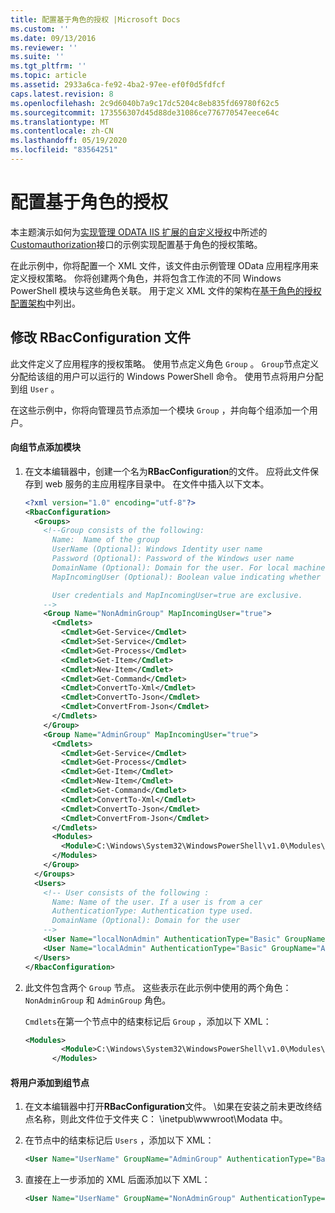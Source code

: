 ```yaml
---
title: 配置基于角色的授权 |Microsoft Docs
ms.custom: ''
ms.date: 09/13/2016
ms.reviewer: ''
ms.suite: ''
ms.tgt_pltfrm: ''
ms.topic: article
ms.assetid: 2933a6ca-fe92-4ba2-97ee-ef0f0d5fdfcf
caps.latest.revision: 8
ms.openlocfilehash: 2c9d6040b7a9c17dc5204c8eb835fd69780f62c5
ms.sourcegitcommit: 173556307d45d88de31086ce776770547eece64c
ms.translationtype: MT
ms.contentlocale: zh-CN
ms.lasthandoff: 05/19/2020
ms.locfileid: "83564251"
---
```

# <a name="configuring-role-based-authorization"></a>配置基于角色的授权

本主题演示如何为[实现管理 ODATA IIS 扩展的自定义授权](./implementing-custom-authorization-for-a-management-odata-web-service.md)中所述的[Customauthorization](/dotnet/api/Microsoft.Management.Odata.CustomAuthorization)接口的示例实现配置基于角色的授权策略。

在此示例中，你将配置一个 XML 文件，该文件由示例管理 OData 应用程序用来定义授权策略。 你将创建两个角色，并将包含工作流的不同 Windows PowerShell 模块与这些角色关联。 用于定义 XML 文件的架构在[基于角色的授权配置架构](./role-based-authorization-configuration-schema.md)中列出。

## <a name="modifying-the-rbacconfigurationxml-file"></a>修改 RBacConfiguration 文件

此文件定义了应用程序的授权策略。 使用节点定义角色 `Group` 。 `Group`节点定义分配给该组的用户可以运行的 Windows PowerShell 命令。 使用节点将用户分配到组 `User` 。

在这些示例中，你将向管理员节点添加一个模块 `Group` ，并向每个组添加一个用户。

#### <a name="adding-a-module-to-a-group-node"></a>向组节点添加模块

1. 在文本编辑器中，创建一个名为**RBacConfiguration**的文件。 应将此文件保存到 web 服务的主应用程序目录中。 在文件中插入以下文本。

   ```xml
   <?xml version="1.0" encoding="utf-8"?>
   <RbacConfiguration>
     <Groups>
       <!--Group consists of the following:
         Name:  Name of the group
         UserName (Optional): Windows Identity user name
         Password (Optional): Password of the Windows user name
         DomainName (Optional): Domain for the user. For local machine account either do not include them or give the machine name. Do not give empty string
         MapIncomingUser (Optional): Boolean value indicating whether to execute cmdlet in the context of network client.

         User credentials and MapIncomingUser=true are exclusive.
       -->
       <Group Name="NonAdminGroup" MapIncomingUser="true">
         <Cmdlets>
           <Cmdlet>Get-Service</Cmdlet>
           <Cmdlet>Set-Service</Cmdlet>
           <Cmdlet>Get-Process</Cmdlet>
           <Cmdlet>Get-Item</Cmdlet>
           <Cmdlet>New-Item</Cmdlet>
           <Cmdlet>Get-Command</Cmdlet>
           <Cmdlet>ConvertTo-Xml</Cmdlet>
           <Cmdlet>ConvertTo-Json</Cmdlet>
           <Cmdlet>ConvertFrom-Json</Cmdlet>
         </Cmdlets>
       </Group>
       <Group Name="AdminGroup" MapIncomingUser="true">
         <Cmdlets>
           <Cmdlet>Get-Service</Cmdlet>
           <Cmdlet>Get-Process</Cmdlet>
           <Cmdlet>Get-Item</Cmdlet>
           <Cmdlet>New-Item</Cmdlet>
           <Cmdlet>Get-Command</Cmdlet>
           <Cmdlet>ConvertTo-Xml</Cmdlet>
           <Cmdlet>ConvertTo-Json</Cmdlet>
           <Cmdlet>ConvertFrom-Json</Cmdlet>
         </Cmdlets>
         <Modules>
           <Module>C:\Windows\System32\WindowsPowerShell\v1.0\Modules\ServerManager\ServerManager.psd1</Module>
         </Modules>
       </Group>
     </Groups>
     <Users>
       <!-- User consists of the following :
         Name: Name of the user. If a user is from a cer
         AuthenticationType: Authentication type used.
         DomainName (Optional): Domain for the user
       -->
       <User Name="localNonAdmin" AuthenticationType="Basic" GroupName="NonAdminGroup" />
       <User Name="localAdmin" AuthenticationType="Basic" GroupName="AdminGroup" />
     </Users>
   </RbacConfiguration>
   ```

2. 此文件包含两个 `Group` 节点。 这些表示在此示例中使用的两个角色： `NonAdminGroup` 和 `AdminGroup` 角色。

   `Cmdlets`在第一个节点中的结束标记后 `Group` ，添加以下 XML：

   ```xml
   <Modules>
           <Module>C:\Windows\System32\WindowsPowerShell\v1.0\Modules\ServerManager\ServerManager.psd1</Module>
         </Modules>
   ```

#### <a name="adding-a-user-to-a-group-node"></a>将用户添加到组节点

1. 在文本编辑器中打开**RBacConfiguration**文件。 \\如果在安装之前未更改终结点名称，则此文件位于文件夹 C： \inetpub\wwwroot\Modata 中。

2. 在节点中的结束标记后 `Users` ，添加以下 XML：

   ```xml
   <User Name="UserName" GroupName="AdminGroup" AuthenticationType="Basic" DomainName="DomainName"/>
   ```

3. 直接在上一步添加的 XML 后面添加以下 XML：

   ```xml
   <User Name="UserName" GroupName="NonAdminGroup" AuthenticationType="Basic" DomainName="DomainName"/>
   ```
